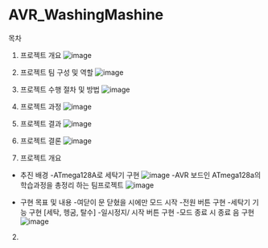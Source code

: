 # AVR_WashingMashine

목차
01. 프로젝트 개요
![image](https://github.com/subin111/AVR_WashingMashine/assets/143717650/56ab15cf-9089-4106-9914-73582864d666)
02. 프로젝트 팀 구성 및 역할
![image](https://github.com/subin111/AVR_WashingMashine/assets/143717650/3bfbfa8d-544a-4fb7-95d0-8a2debdc485e)
03. 프로젝트 수행 절차 및 방법
![image](https://github.com/subin111/AVR_WashingMashine/assets/143717650/03d7afc2-05af-4d28-9893-688b171be7e6)
04. 프로젝트 과정
![image](https://github.com/subin111/AVR_WashingMashine/assets/143717650/fbb98f6f-089c-4772-a12e-11cbdfa9b48f)
05. 프로젝트 결과
![image](https://github.com/subin111/AVR_WashingMashine/assets/143717650/0697f891-201a-4edd-a4ba-26c60253a1dd)
06. 프로젝트 결론
![image](https://github.com/subin111/AVR_WashingMashine/assets/143717650/887f0014-b883-49de-82ce-30e51ddfc201)


1. 프로젝트 개요

* 추진 배경
  -ATmega128A로 세탁기 구현
  ![image](https://github.com/subin111/AVR_WashingMashine/assets/143717650/c217685d-7e0a-4c57-ad91-56834fb12c43)
  -AVR 보드인 ATmega128a의 학습과정을 총정리 하는 팀프로젝트
  ![image](https://github.com/subin111/AVR_WashingMashine/assets/143717650/d7cb7129-d1fc-45c6-9c1e-9bccc0c7d19e)

* 구현 목표 및 내용
  -여닫이 문 닫혔을 시에만 모드 시작
  -전원 버튼 구현
  -세탁기 기능 구현 [세탁, 헹굼, 탈수]
  -일시정지/ 시작 버튼 구현
  -모드 종료 시 종료 음 구현
![image](https://github.com/subin111/AVR_WashingMashine/assets/143717650/1184aab0-abd6-40a5-b1e4-a5a4b446ea7e)

2. 
